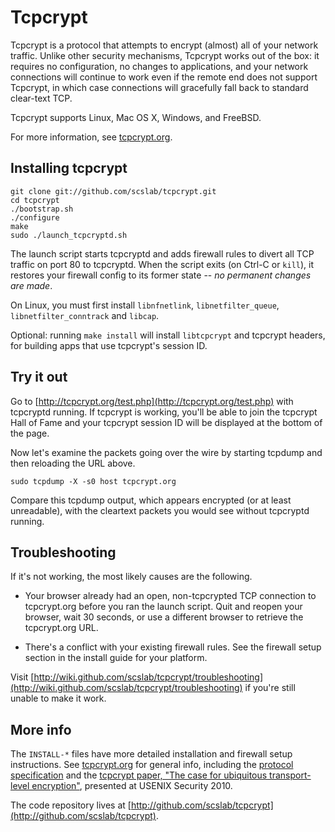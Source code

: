 Tcpcrypt
========

Tcpcrypt is a protocol that attempts to encrypt (almost) all of your network
traffic. Unlike other security mechanisms, Tcpcrypt works out of the box: it
requires no configuration, no changes to applications, and your network
connections will continue to work even if the remote end does not support
Tcpcrypt, in which case connections will gracefully fall back to standard
clear-text TCP.

Tcpcrypt supports Linux, Mac OS X, Windows, and FreeBSD.

For more information, see [tcpcrypt.org](http://tcpcrypt.org).

Installing tcpcrypt
-------------------

    git clone git://github.com/scslab/tcpcrypt.git
    cd tcpcrypt
    ./bootstrap.sh
    ./configure
    make
    sudo ./launch_tcpcryptd.sh

The launch script starts tcpcryptd and adds firewall rules to divert all TCP
traffic on port 80 to tcpcryptd.  When the script exits (on Ctrl-C or `kill`),
it restores your firewall config to its former state -- *no permanent changes
are made*.

On Linux, you must first install `libnfnetlink`, `libnetfilter_queue`, `libnetfilter_conntrack` and `libcap`.

Optional: running `make install` will install `libtcpcrypt` and tcpcrypt
headers, for building apps that use tcpcrypt's session ID.

Try it out
---------- 

Go to [http://tcpcrypt.org/test.php](http://tcpcrypt.org/test.php) with
tcpcryptd running. If tcpcrypt is working, you'll be able to join the
tcpcrypt Hall of Fame and your tcpcrypt session ID will be displayed at the
bottom of the page.

Now let's examine the packets going over the wire by starting tcpdump and then
reloading the URL above.

    sudo tcpdump -X -s0 host tcpcrypt.org

Compare this tcpdump output, which appears encrypted (or at least unreadable),
with the cleartext packets you would see without tcpcryptd running.

Troubleshooting
---------------

If it's not working, the most likely causes are the following.

   * Your browser already had an open, non-tcpcrypted TCP connection to
     tcpcrypt.org before you ran the launch script. Quit and reopen your
     browser, wait 30 seconds, or use a different browser to retrieve the
     tcpcrypt.org URL.

   * There's a conflict with your existing firewall rules. See the
     firewall setup section in the install guide for your platform.

Visit [http://wiki.github.com/scslab/tcpcrypt/troubleshooting](http://wiki.github.com/scslab/tcpcrypt/troubleshooting) if you're still
unable to make it work.


More info
---------

The `INSTALL-*` files have more detailed installation and firewall setup instructions. See [tcpcrypt.org](http://tcpcrypt.org) for general info, including the [protocol specification](http://tcpcrypt.org/docs.php) and the [tcpcrypt paper, "The case for ubiquitous transport-level encryption"](http://tcpcrypt.org/tcpcrypt.pdf), presented at USENIX Security 2010.

The code repository lives at [http://github.com/scslab/tcpcrypt](http://github.com/scslab/tcpcrypt).
